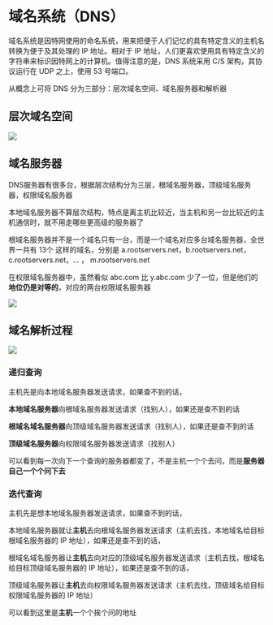 # 域名系统（DNS）

域名系统是因特网使用的命名系统，用来把便于人们记忆的具有特定含义的主机名转换为便于及其处理的 IP 地址。相对于 IP 地址，人们更喜欢使用具有特定含义的字符串来标识因特网上的计算机。值得注意的是，DNS 系统采用 C/S 架构，其协议运行在 UDP 之上，使用 53 号端口。

从概念上可将 DNS 分为三部分：层次域名空间、域名服务器和解析器

## 层次域名空间

![](/imgs/foundation/network/dns-1.png)

## 域名服务器

DNS服务器有很多台，根据层次结构分为三层，根域名服务器，顶级域名服务器，权限域名服务器

本地域名服务器不算层次结构，特点是离主机比较近，当主机和另一台比较近的主机通信时，就不用走哪些更高级的服务器了

根域名服务器并不是一个域名只有一台，而是一个域名对应多台域名服务器，全世界一共有 13个 这样的域名，分别是 a.rootservers.net，b.rootservers.net，c.rootservers.net，... ， m.rootservers.net

在权限域名服务器中，虽然看似 abc.com 比 y.abc.com 少了一位，但是他们的**地位仍是对等的**，对应的两台权限域名服务器

![](/imgs/foundation/network/dns-2.png)

## 域名解析过程

![](/imgs/foundation/network/dns-3.png)

### 递归查询

主机先是向本地域名服务器发送请求，如果查不到的话，

**本地域名服务器**向根域名服务器发送请求（找别人），如果还是查不到的话

**根域名域名服务器**向顶级域名服务器发送请求（找别人），如果还是查不到的话

**顶级域名服务器**向权限域名服务器发送请求（找别人）

可以看到每一次向下一个查询的服务器都变了，不是主机一个个去问，而是**服务器自己一个个问下去**

### 迭代查询

主机先是想本地域名服务器发送请求，如果查不到的话，

本地域名服务器就让**主机**去向根域名服务器发送请求（主机去找，本地域名给目标根域名服务器的 IP 地址），如果还是查不到的话，

根域名域名服务器让**主机**去向对应的顶级域名服务器发送请求（主机去找，根域名给目标顶级域名服务器的 IP 地址），如果还是查不到的话，

顶级域名服务器让**主机**去向权限域名服务器发送请求（主机去找，顶级域名给目标权限域名服务器的 IP 地址）

可以看到这里是**主机**一个个挨个问的地址